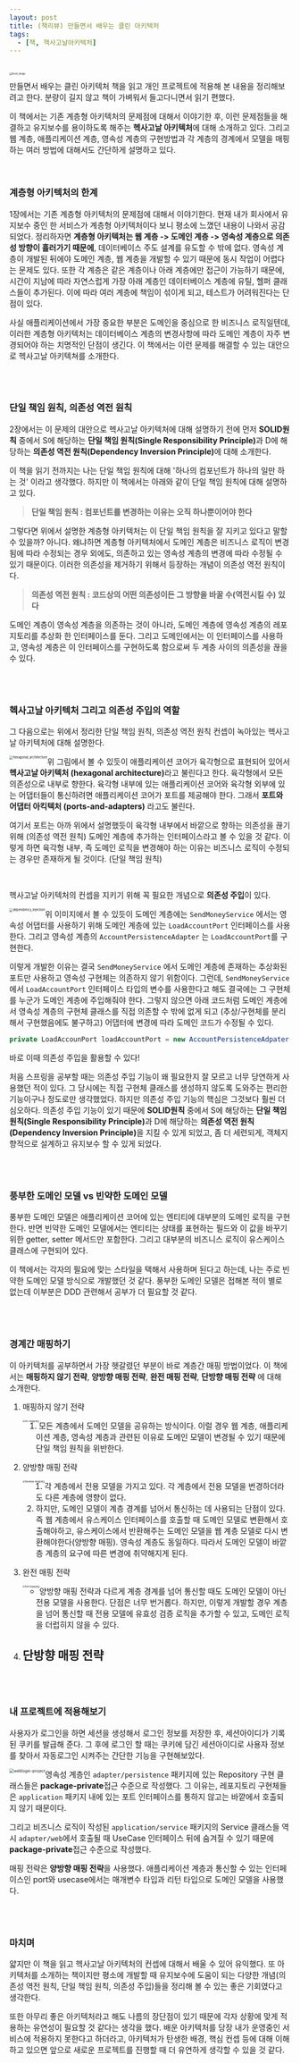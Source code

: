 ```yaml
---
layout: post
title: (책리뷰) 만들면서 배우는 클린 아키텍처
tags:
  - [책, 헥사고날아키텍처]
---
```


<br>

<img src="https://github.com/AmyJJung/blog/blob/main/images/hexagonal_architecture/clean-archi-book.jpeg?raw=true" alt="book_image" style="zoom:30%; float:left" />

만들면서 배우는 클린 아키텍처 책을 읽고 개인 프로젝트에 적용해 본 내용을 정리해보려고 한다. 분량이 길지 않고 책이 가벼워서 들고다니면서 읽기 편했다. 

이 책에서는 기존 계층형 아키텍처의 문제점에 대해서 이야기한 후, 이런 문제점들을 해결하고 유지보수를 용이하도록 해주는 <b>헥사고날 아키텍처</b>에 대해 소개하고 있다. 그리고 웹 계층, 애플리케이션 계층, 영속성 계층의 구현방법과 각 계층의 경계에서 모델을 매핑하는 여러 방법에 대해서도 간단하게 설명하고 있다.

<br>

### 계층형 아키텍처의 한계

1장에서는 기존 계층형 아키텍처의 문제점에 대해서 이야기한다. 현재 내가 회사에서 유지보수 중인 한 서비스가 계층형 아키텍처이다 보니 평소에 느꼈던 내용이 나와서 공감되었다. 정리하자면 <b>계층형 아키텍처는 웹 계층 -> 도메인 계층 -> 영속성 계층으로 의존성 방향이 흘러가기 때문에</b>, 데이터베이스 주도 설계를 유도할 수 밖에 없다. 영속성 계층이 개발된 뒤에야 도메인 계층, 웹 계층을 개발할 수 있기 때문에 동시 작업이 어렵다는 문제도 있다. 또한 각 계층은 같은 계층이나 아래 계층에만 접근이 가능하기 때문에, 시간이 지남에 따라 자연스럽게 가장 아래 계층인 데이터베이스 계층에 유틸, 헬퍼 클래스들이 추가된다. 이에 따라 여러 계층에 책임이 섞이게 되고, 테스트가 어려워진다는 단점이 있다.

사실 애플리케이션에서 가장 중요한 부분은 도메인을 중심으로 한 비즈니스 로직일텐데, 이러한 계층형 아키텍처는 데이터베이스 계층의 변경사항에 따라 도메인 계층이 자주 변경되어야 하는 치명적인 단점이 생긴다. 이 책에서는 이런 문제를 해결할 수 있는 대안으로 헥사고날 아키텍쳐를 소개한다. 

<br><br>

### 단일 책임 원칙, 의존성 역전 원칙

2장에서는 이 문제의 대안으로 헥사고날 아키텍처에 대해 설명하기 전에 먼저 <b>SOLID원칙</b> 중에서 S에 해당하는 <b>단일 책임 원칙(Single Responsibility Principle)</b>과 D에 해당하는 <b>의존성 역전 원칙(Dependency Inversion Principle)</b>에 대해 소개한다. 

이 책을 읽기 전까지는 나는 단일 책임 원칙에 대해 '하나의 컴포넌트가 하나의 일만 하는 것' 이라고 생각했다. 하지만 이 책에서는 아래와 같이 단일 책임 원칙에 대해 설명하고 있다. 

> <b>단일 책임 원칙 : 컴포넌트를 변경하는 이유는 오직 하나뿐이어야 한다</b>

그렇다면 위에서 설명한 계층형 아키텍처는 이 단일 책임 원칙을 잘 지키고 있다고 말할 수 있을까? 아니다. 왜냐하면 계층형 아키텍처에서 도메인 계층은 비즈니스 로직이 변경됨에 따라 수정되는 경우 외에도, 의존하고 있는 영속성 계층의 변경에 따라 수정될 수 있기 때문이다. 이러한 의존성을 제거하기 위해서 등장하는 개념이 의존성 역전 원칙이다. 

> <b>의존성 역전 원칙 : 코드상의 어떤 의존성이든 그 방향을 바꿀 수(역전시킬 수) 있다</b>

도메인 계층이 영속성 계층을 의존하는 것이 아니라, 도메인 계층에 영속성 계층의 레포지토리를 추상화 한 인터페이스를 둔다. 그리고 도메인에서는 이 인터페이스를 사용하고, 영속성 계층은 이 인터페이스를 구현하도록 함으로써 두 계층 사이의 의존성을 끊을 수 있다. 

<br>

<br>

### 헥사고날 아키텍처 그리고 의존성 주입의 역할

그 다음으로는 위에서 정리한 단일 책임 원칙, 의존성 역전 원칙 컨셉이 녹아있는 헥사고날 아키텍처에 대해 설명한다.

<img src="https://github.com/AmyJJung/blog/blob/main/images/hexagonal_architecture/hexagonal.jpeg?raw=true" alt="hexagonal_architecture" style="zoom:40%; float:left" />

위 그림에서 볼 수 있듯이 애플리케이션 코어가 육각형으로 표현되어 있어서 <b>헥사고날 아키텍처 (hexagonal architecture)</b>라고 불린다고 한다. 육각형에서 모든 의존성으로 내부로 향한다. 육각형 내부에 있는 애플리케이션 코어와 육각형 외부에 있는 어댑터들이 통신하려면 애플리케이션 코어가 포트를 제공해야 한다. 그래서 <b>포트와 어댑터 아킥텍처 (ports-and-adapters)</b> 라고도 불린다. 

여기서 포트는 아까 위에서 설명했듯이 육각형 내부에서 바깥으로 향하는 의존성을 끊기 위해 (의존성 역전 원칙)  도메인 계층에 추가하는 인터페이스라고 볼 수 있을 것 같다. 이렇게 하면 육각형 내부, 즉 도메인 로직을 변경해야 하는 이유는 비즈니스 로직이 수정되는 경우만 존재하게 될 것이다. (단일 책임 원칙)

<br>

헥사고날 아키텍처의 컨셉을 지키기 위해 꼭 필요한 개념으로 <b>의존성 주입</b>이 있다. 

<img src="https://github.com/AmyJJung/blog/blob/main/images/hexagonal_architecture/hexagonal-example.jpeg?raw=true" alt="dependency_injection" style="zoom:40%; float:left" />

위 이미지에서 볼 수 있듯이 도메인 계층에는 `SendMoneyService` 에서는 영속성 어댑터를 사용하기 위해 도메인 계층에 있는 `LoadAccountPort` 인터페이스를 사용한다. 그리고 영속성 계층의 `AccountPersistenceAdapter` 는 `LoadAccountPort`를 구현한다. 

이렇게 개발한 이유는 결국 `SendMoneyService` 에서 도메인 계층에 존재하는 추상화된 포트만 사용하고 영속성 구현체는 의존하지 않기 위함이다. 그런데, `SendMoneyService` 에서 `LoadAccountPort` 인터페이스 타입의 변수를 사용한다고 해도 결국에는 그 구현체를 누군가 도메인 계층에 주입해줘야 한다. 그렇지 않으면 아래 코드처럼 도메인 계층에서 영속성 계층의 구현체 클래스를 직접 의존할 수 밖에 없게 되고 (추상/구현체를 분리해서 구현했음에도 불구하고) 어댑터에 변경에 따라 도메인 코드가 수정될 수 있다. 

```java
private LoadAccounPort loadAccountPort = new AccountPersistenceAdpater();
```

바로 이때 의존성 주입을 활용할 수 있다!

처음 스프링을 공부할 때는 의존성 주입 기능이 왜 필요한지 잘 모르고 너무 당연하게 사용했던 적이 있다. 그 당시에는 직접 구현체 클래스를 생성하지 않도록 도와주는 편리한 기능이구나 정도로만 생각했었다. 하지만 의존성 주입 기능의 핵심은 그것보다 훨씬 더 심오하다. 의존성 주입 기능이 있기 때문에 <b>SOLID원칙</b> 중에서 S에 해당하는 <b>단일 책임 원칙(Single Responsibility Principle)</b>과 D에 해당하는 <b>의존성 역전 원칙(Dependency Inversion Principle)</b>을 지킬 수 있게 되었고, 좀 더 세련되게, 객체지향적으로 설계하고 유지보수 할 수 있게 되었다. 

<br>

<br>

### 풍부한 도메인 모델 vs 빈약한 도메인 모델

풍부한 도메인 모델은 애플리케이션 코어에 있는 엔티티에 대부분의 도메인 로직을 구현한다. 반면 빈약한 도메인 모델에서는 엔티티는 상태를 표현하는 필드와 이 값을 바꾸기 위한 getter, setter 메서드만 포함한다. 그리고 대부분의 비즈니스 로직이 유스케이스 클래스에 구현되어 있다. 

이 책에서는 각자의 필요에 맞는 스타일을 택해서 사용하며 된다고 하는데, 나는 주로 빈약한 도메인 모델 방식으로 개발했던 것 같다. 풍부한 도메인 모델은 접해본 적이 별로 없는데 이부분은 DDD 관련해서 공부가 더 필요할 것 같다. 

<br>

<br>

### 경계간 매핑하기

이 아키텍처를 공부하면서 가장 헷갈렸던 부분이 바로 계층간 매핑 방법이었다. 이 책에서는 <b>매핑하지 않기 전략</b>,  <b>양방향 매핑 전략</b>,  <b>완전 매핑 전략</b>, <b>단방향 매핑 전략</b> 에 대해 소개한다. 

1. 매핑하지 않기 전략

   <img src="https://github.com/AmyJJung/blog/blob/main/images/hexagonal_architecture/no-mapping.jpeg?raw=true" alt="no-mapping" style="zoom:30%; float:left" />

   1. 모든 계층에서 도메인 모델을 공유하는 방식이다. 이럴 경우 웹 계층, 애플리케이션 계층, 영속성 계층과 관련된 이유로 도메인 모델이 변경될 수 있기 때문에 단일 책임 원칙을 위반한다.

2. 양방향 매핑 전략

   <img src="https://github.com/AmyJJung/blog/blob/main/images/hexagonal_architecture/twoway-mapping.jpeg?raw=true" alt="twoway-mapping" style="zoom:30%; float:left" />

   1. 각 계층에서 전용 모델을 가지고 있다. 각 계층에서 전용 모델을 번경하더라도 다른 계층에 영향이 없다. 
   2. 하지만, 도메인 모델이 계층 경계를 넘어서 통신하는 데 사용되는 단점이 있다. 즉 웹 계층에서 유스케이스 인터페이스를 호출할 때 도메인 모델로 변환해서 호출해야하고, 유스케이스에서 반환해주는 도메인 모델을 웹 계층 모델로 다시 변환해야한다(양방향 매핑). 영속성 계층도 동일하다. 따라서 도메인 모델이 바깥층 계층의 요구에 따른 변경에 취약해지게 된다. 

3. 완전 매핑 전략

   <img src="https://github.com/AmyJJung/blog/blob/main/images/hexagonal_architecture/full-mapping.jpeg?raw=true" alt="full-mapping" style="zoom:30%; float:left" />

   - 양방향 매핑 전략과 다르게 계층 경계를 넘어 통신할 때도 도메인 모델이 아닌 전용 모델을 사용한다. 단점은 너무 번거롭다. 하지만, 이렇게 개발할 경우 계층을 넘어 통신할 때 전용 모델에 유효성 검증 로직을 추가할 수 있고, 도메인 로직을 더럽히지 않을 수 있다. 

4. 단방향 매핑 전략
   - 

<br>

<br>

### 내 프로젝트에 적용해보기

사용자가 로그인을 하면 세션을 생성해서 로그인 정보를 저장한 후, 세션아이디가 기록된 쿠키를 발급해 준다. 그 후에 로그인 할 때는 쿠키에 담긴 세션아이디로 사용자 정보를 찾아서 자동로그인 시켜주는 간단한 기능을 구현해보았다. 

<img src="https://github.com/AmyJJung/blog/blob/main/images/hexagonal_architecture/tree.png?raw=true" alt="weblogin-project" style="zoom:50%; float:left" />

영속성 계층인 `adapter/persistence` 패키지에 있는 Repository 구현 클래스들은 <b>package-private</b>접근 수준으로 작성했다. 그 이유는, 레포지토리 구현체들은 `application` 패키지 내에 있는 포트 인터페이스를 통하지 않고는 바깥에서 호출되지 않기 때문이다.

그리고 비즈니스 로직이 작성된 `application/service` 패키지의 Service 클래스들 역시 `adapter/web`에서 호출될 때 UseCase 인터페이스 뒤에 숨겨질 수 있기 때문에  <b>package-private</b>접근 수준으로 작성했다.

매핑 전략은 <b>양방향 매핑 전략</b>을 사용했다. 애플리케이션 계층과 통신할 수 있는 인터페이스인 port와 usecase에서는 매개변수 타입과 리턴 타입으로 도메인 모델을 사용했다. 

<br>

<br>

### 마치며

얇지만 이 책을 읽고 헥사고날 아키텍처의 컨셉에 대해서 배울 수 있어 유익했다. 또 아키텍처를 소개하는 책이지만 평소에 개발할 때 유지보수에 도움이 되는 다양한 개념(의존성 역전 원칙, 단일 책임 원칙, 의존성 주입)들을 정리해 볼 수 있는 좋은 기회였다고 생각한다.

또한 아무리 좋은 아키텍처라고 해도 나름의 장단점이 있기 때문에 각자 상황에 맞게 적용하는 유연성이 필요할 것 같다는 생각을 했다. 배운 아키텍처를 당장 내가 운영중인 서비스에 적용하지 못한다고 하더라고, 아키텍처가 탄생한 배경, 핵심 컨셉 등에 대해 이해하고 있으면 앞으로 새로운 프로젝트를 진행할 때 더 유연하게 생각할 수 있을 것 같다. 








